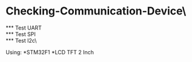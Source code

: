 # Checking-Communication-Device\
***	Test UART\
*** Test SPI\
*** Test I2c\


Using: *STM32F1		*LCD TFT 2 Inch		